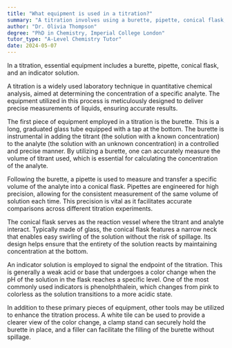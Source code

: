 ```yaml
---
title: "What equipment is used in a titration?"
summary: "A titration involves using a burette, pipette, conical flask, and an indicator solution to measure and analyze the concentration of a solution through precise volume measurements."
author: "Dr. Olivia Thompson"
degree: "PhD in Chemistry, Imperial College London"
tutor_type: "A-Level Chemistry Tutor"
date: 2024-05-07
---
```


In a titration, essential equipment includes a burette, pipette, conical flask, and an indicator solution.

A titration is a widely used laboratory technique in quantitative chemical analysis, aimed at determining the concentration of a specific analyte. The equipment utilized in this process is meticulously designed to deliver precise measurements of liquids, ensuring accurate results.

The first piece of equipment employed in a titration is the burette. This is a long, graduated glass tube equipped with a tap at the bottom. The burette is instrumental in adding the titrant (the solution with a known concentration) to the analyte (the solution with an unknown concentration) in a controlled and precise manner. By utilizing a burette, one can accurately measure the volume of titrant used, which is essential for calculating the concentration of the analyte.

Following the burette, a pipette is used to measure and transfer a specific volume of the analyte into a conical flask. Pipettes are engineered for high precision, allowing for the consistent measurement of the same volume of solution each time. This precision is vital as it facilitates accurate comparisons across different titration experiments.

The conical flask serves as the reaction vessel where the titrant and analyte interact. Typically made of glass, the conical flask features a narrow neck that enables easy swirling of the solution without the risk of spillage. Its design helps ensure that the entirety of the solution reacts by maintaining concentration at the bottom.

An indicator solution is employed to signal the endpoint of the titration. This is generally a weak acid or base that undergoes a color change when the pH of the solution in the flask reaches a specific level. One of the most commonly used indicators is phenolphthalein, which changes from pink to colorless as the solution transitions to a more acidic state.

In addition to these primary pieces of equipment, other tools may be utilized to enhance the titration process. A white tile can be used to provide a clearer view of the color change, a clamp stand can securely hold the burette in place, and a filler can facilitate the filling of the burette without spillage.
    